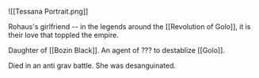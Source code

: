 ![[Tessana Portrait.png]]

Rohaus's girlfriend -- in the legends around the [[Revolution of Golo]], it is their love that toppled the empire.

Daughter of [[Bozin Black]]. An agent of ??? to destablize [[Golo]].

Died in an anti grav battle. She was desanguinated.
